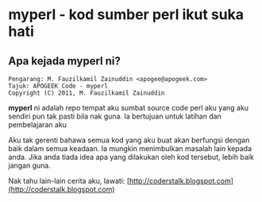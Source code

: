 # myperl - kod sumber perl ikut suka hati
## Apa kejada myperl ni?

    Pengarang: M. Fauzilkamil Zainuddin <apogee@apogeek.com>
    Tajuk: APOGEEK Code - myperl
    Copyright (C) 2011, M. Fauzilkamil Zainuddin

**myperl** ni adalah repo tempat aku sumbat source code perl aku yang aku sendiri pun tak pasti bila nak guna. 
Ia bertujuan untuk latihan dan pembelajaran aku

Aku tak gerenti bahawa semua kod yang aku buat akan berfungsi dengan baik dalam semua keadaan.
Ia mungkin menimbulkan masalah lain kepada anda. Jika anda tiada idea apa yang dilakukan oleh kod 
tersebut, lebih baik jangan guna.

Nak tahu lain-lain cerita aku, lawati: [http://coderstalk.blogspot.com](http://coderstalk.blogspot.com)
